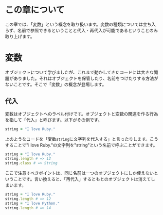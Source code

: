 # この章について

この章では、「変数」という概念を取り扱います。変数の種類については立ち入らず、名前で参照できるということと代入・再代入が可能であるということのみ取り上げます。

# 変数

オブジェクトについて学びましたが、これまで動かしてきたコードには大きな問題がありました。それはオブジェクトを保管したり、名前をつけたりする方法がないことです。そこで「変数」の概念が登場します。

## 代入

変数はオブジェクトへのラベル付けです。オブジェクトと変数の関連を作る行為を指して「代入」と呼びます。以下がその例です。

```ruby
string = "I love Ruby."
```

上のようなコードを「変数`string`に文字列を代入する」と言ったりします。こうすることで"I love Ruby."の文字列を"string"という名前で呼ぶことができます。

```ruby
string = "I love Ruby."
string.length # => 12
string.class # => String
```

ここで注意すべきポイントは、同じ名前は一つのオブジェクトにしか使えないということです。言い換えると、「再代入」するともとのオブジェクトは消えてしまいます。

```ruby
string = "I love Ruby."
string.length # => 12
string = "I love Python."
string.length # => 14
```
